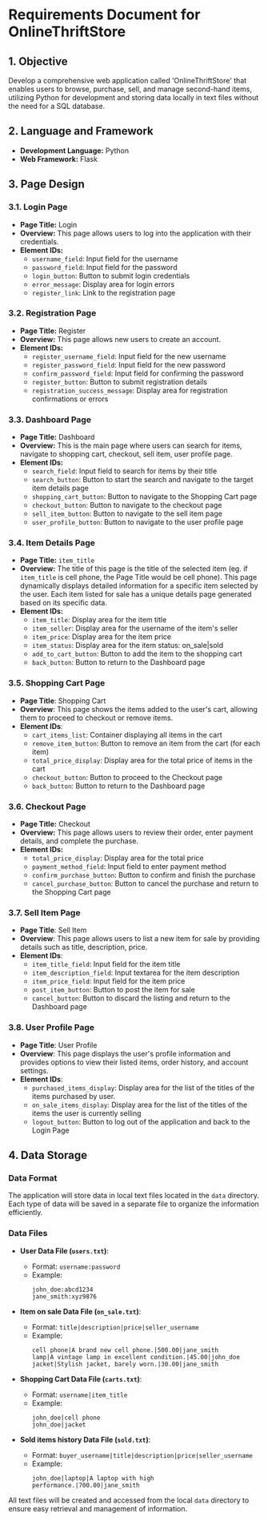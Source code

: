 # Requirements Document for OnlineThriftStore

## 1. Objective
Develop a comprehensive web application called 'OnlineThriftStore' that enables users to browse, purchase, sell, and manage second-hand items, utilizing Python for development and storing data locally in text files without the need for a SQL database.

## 2. Language and Framework
- **Development Language:** Python
- **Web Framework:** Flask

## 3. Page Design

### 3.1. Login Page
- **Page Title:** Login
- **Overview:** This page allows users to log into the application with their credentials.
- **Element IDs:**
  - `username_field`: Input field for the username
  - `password_field`: Input field for the password
  - `login_button`: Button to submit login credentials
  - `error_message`: Display area for login errors
  - `register_link`: Link to the registration page

### 3.2. Registration Page
- **Page Title:** Register
- **Overview:** This page allows new users to create an account.
- **Element IDs:**
  - `register_username_field`: Input field for the new username
  - `register_password_field`: Input field for the new password
  - `confirm_password_field`: Input field for confirming the password
  - `register_button`: Button to submit registration details
  - `registration_success_message`: Display area for registration confirmations or errors

### 3.3. Dashboard Page
- **Page Title:** Dashboard
- **Overview:** This is the main page where users can search for items, navigate to shopping cart, checkout, sell item, user profile page.
- **Element IDs:**
  - `search_field`: Input field to search for items by their title
  - `search_button`: Button to start the search and navigate to the target item details page
  - `shopping_cart_button`: Button to navigate to the Shopping Cart page
  - `checkout_button`: Button to navigate to the checkout page
  - `sell_item_button`: Button to navigate to the sell item page
  - `user_profile_button`: Button to navigate to the user profile page

### 3.4. Item Details Page
- **Page Title:** `item_title`
- **Overview:** The title of this page is the title of the selected item (eg. if `item_title` is cell phone, the Page Title would be cell phone). This page dynamically displays detailed information for a specific item selected by the user. Each item listed for sale has a unique details page generated based on its specific data.
- **Element IDs:**
  - `item_title`: Display area for the item title
  - `item_seller`: Display area for the username of the item's seller
  - `item_price`: Display area for the item price
  - `item_status`: Display area for the item status: on_sale|sold
  - `add_to_cart_button`: Button to add the item to the shopping cart
  - `back_button`: Button to return to the Dashboard page

### 3.5. Shopping Cart Page
- **Page Title**: Shopping Cart
- **Overview**: This page shows the items added to the user's cart, allowing them to proceed to checkout or remove items.
- **Element IDs**:
  - `cart_items_list`: Container displaying all items in the cart
  - `remove_item_button`: Button to remove an item from the cart (for each item)
  - `total_price_display`: Display area for the total price of items in the cart
  - `checkout_button`: Button to proceed to the Checkout page
  - `back_button`: Button to return to the Dashboard page

### 3.6. Checkout Page
- **Page Title:** Checkout
- **Overview:** This page allows users to review their order, enter payment details, and complete the purchase.
- **Element IDs:**
  - `total_price_display`: Display area for the total price
  - `payment_method_field`: Input field to enter payment method
  - `confirm_purchase_button`: Button to confirm and finish the purchase
  - `cancel_purchase_button`: Button to cancel the purchase and return to the Shopping Cart page

### 3.7. Sell Item Page
- **Page Title**: Sell Item
- **Overview**: This page allows users to list a new item for sale by providing details such as title, description, price.
- **Element IDs**:
  - `item_title_field`: Input field for the item title
  - `item_description_field`: Input textarea for the item description
  - `item_price_field`: Input field for the item price
  - `post_item_button`: Button to post the item for sale
  - `cancel_button`: Button to discard the listing and return to the Dashboard page
  
### 3.8. User Profile Page
- **Page Title**: User Profile
- **Overview**: This page displays the user's profile information and provides options to view their listed items, order history, and account settings.
- **Element IDs**:
  - `purchased_items_display`: Display area for the list of the titles of the items purchased by user.
  - `on_sale_items_display`: Display area for the list of the titles of the items the user is currently selling
  - `logout_button`: Button to log out of the application and back to the Login Page

## 4. Data Storage

### Data Format
The application will store data in local text files located in the `data` directory. Each type of data will be saved in a separate file to organize the information efficiently.

### Data Files
- **User Data File (`users.txt`)**:
  - Format: `username:password`
  - Example:
    ```
    john_doe:abcd1234
    jane_smith:xyz9876
    ```

- **Item on sale Data File (`on_sale.txt`)**:
  - Format: `title|description|price|seller_username`
  - Example:
    ```
    cell phone|A brand new cell phone.|500.00|jane_smith
    lamp|A vintage lamp in excellent condition.|45.00|john_doe
    jacket|Stylish jacket, barely worn.|30.00|jane_smith
    ```

- **Shopping Cart Data File (`carts.txt`)**:
  - Format: `username|item_title`
  - Example:
    ```
    john_doe|cell phone
    john_doe|jacket
    ```

- **Sold items history Data File (`sold.txt`)**:
  - Format: `buyer_username|title|description|price|seller_username`
  - Example:
    ```
    john_doe|laptop|A laptop with high performance.|700.00|jane_smith
    ``` 

All text files will be created and accessed from the local `data` directory to ensure easy retrieval and management of information.


